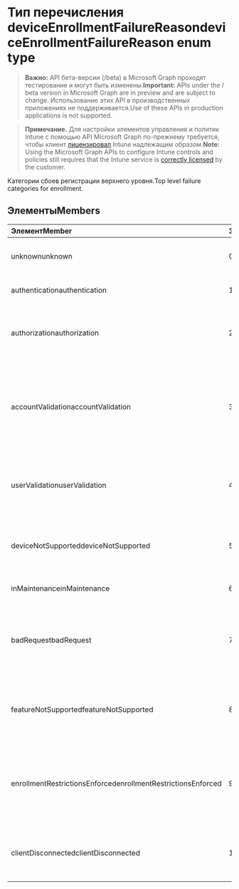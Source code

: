 # <a name="deviceenrollmentfailurereason-enum-type"></a><span data-ttu-id="bd313-101">Тип перечисления deviceEnrollmentFailureReason</span><span class="sxs-lookup"><span data-stu-id="bd313-101">deviceEnrollmentFailureReason enum type</span></span>

> <span data-ttu-id="bd313-102">**Важно:** API бета-версии (/beta) в Microsoft Graph проходят тестирование и могут быть изменены.</span><span class="sxs-lookup"><span data-stu-id="bd313-102">**Important:** APIs under the / beta version in Microsoft Graph are in preview and are subject to change.</span></span> <span data-ttu-id="bd313-103">Использование этих API в производственных приложениях не поддерживается.</span><span class="sxs-lookup"><span data-stu-id="bd313-103">Use of these APIs in production applications is not supported.</span></span>

> <span data-ttu-id="bd313-104">**Примечание.** Для настройки элементов управления и политик Intune с помощью API Microsoft Graph по-прежнему требуется, чтобы клиент [лицензировал](https://go.microsoft.com/fwlink/?linkid=839381) Intune надлежащим образом.</span><span class="sxs-lookup"><span data-stu-id="bd313-104">**Note:** Using the Microsoft Graph APIs to configure Intune controls and policies still requires that the Intune service is [correctly licensed](https://go.microsoft.com/fwlink/?linkid=839381) by the customer.</span></span>

<span data-ttu-id="bd313-105">Категории сбоев регистрации верхнего уровня.</span><span class="sxs-lookup"><span data-stu-id="bd313-105">Top level failure categories for enrollment.</span></span>
## <a name="members"></a><span data-ttu-id="bd313-106">Элементы</span><span class="sxs-lookup"><span data-stu-id="bd313-106">Members</span></span>
|<span data-ttu-id="bd313-107">Элемент</span><span class="sxs-lookup"><span data-stu-id="bd313-107">Member</span></span>|<span data-ttu-id="bd313-108">Значение</span><span class="sxs-lookup"><span data-stu-id="bd313-108">Value</span></span>|<span data-ttu-id="bd313-109">Описание</span><span class="sxs-lookup"><span data-stu-id="bd313-109">Description</span></span>|
|:---|:---|:---|
|<span data-ttu-id="bd313-110">unknown</span><span class="sxs-lookup"><span data-stu-id="bd313-110">unknown</span></span>|<span data-ttu-id="bd313-111">0</span><span class="sxs-lookup"><span data-stu-id="bd313-111">0%</span></span>|<span data-ttu-id="bd313-112">Значение по умолчанию: причина сбоя неизвестна.</span><span class="sxs-lookup"><span data-stu-id="bd313-112">Default value, failure reason is unknown.</span></span>|
|<span data-ttu-id="bd313-113">authentication</span><span class="sxs-lookup"><span data-stu-id="bd313-113">authentication</span></span>|<span data-ttu-id="bd313-114">1</span><span class="sxs-lookup"><span data-stu-id="bd313-114">1</span></span>|<span data-ttu-id="bd313-115">Ошибка проверки подлинности</span><span class="sxs-lookup"><span data-stu-id="bd313-115">Authentication failed</span></span>|
|<span data-ttu-id="bd313-116">authorization</span><span class="sxs-lookup"><span data-stu-id="bd313-116">authorization</span></span>|<span data-ttu-id="bd313-117">2</span><span class="sxs-lookup"><span data-stu-id="bd313-117">2</span></span>|<span data-ttu-id="bd313-118">Вызов прошел проверку подлинности, но не был авторизован для регистрации.</span><span class="sxs-lookup"><span data-stu-id="bd313-118">Call was authenticated, but not authorized to enroll.</span></span>|
|<span data-ttu-id="bd313-119">accountValidation</span><span class="sxs-lookup"><span data-stu-id="bd313-119">accountValidation</span></span>|<span data-ttu-id="bd313-120">3</span><span class="sxs-lookup"><span data-stu-id="bd313-120">3</span></span>|<span data-ttu-id="bd313-121">Не удается утвердить учетную запись для регистрации.</span><span class="sxs-lookup"><span data-stu-id="bd313-121">Failed to validate the account for enrollment.</span></span> <span data-ttu-id="bd313-122">(Учетная запись заблокирована, регистрация не включена.)</span><span class="sxs-lookup"><span data-stu-id="bd313-122">(Account blocked, enrollment not enabled)</span></span>|
|<span data-ttu-id="bd313-123">userValidation</span><span class="sxs-lookup"><span data-stu-id="bd313-123">userValidation</span></span>|<span data-ttu-id="bd313-124">4</span><span class="sxs-lookup"><span data-stu-id="bd313-124">4</span></span>|<span data-ttu-id="bd313-125">Пользователь не может быть утвержден.</span><span class="sxs-lookup"><span data-stu-id="bd313-125">User could not be valiudated.</span></span> <span data-ttu-id="bd313-126">(Пользователя не существует, отсутствует лицензия.)</span><span class="sxs-lookup"><span data-stu-id="bd313-126">(User does not exist, missing license)</span></span>|
|<span data-ttu-id="bd313-127">deviceNotSupported</span><span class="sxs-lookup"><span data-stu-id="bd313-127">deviceNotSupported</span></span>|<span data-ttu-id="bd313-128">5</span><span class="sxs-lookup"><span data-stu-id="bd313-128">5</span></span>|<span data-ttu-id="bd313-129">Устройство не поддерживается для управления мобильными устройствами.</span><span class="sxs-lookup"><span data-stu-id="bd313-129">Device is not supported for mobile device management.</span></span>|
|<span data-ttu-id="bd313-130">inMaintenance</span><span class="sxs-lookup"><span data-stu-id="bd313-130">inMaintenance</span></span>|<span data-ttu-id="bd313-131">6</span><span class="sxs-lookup"><span data-stu-id="bd313-131">6</span></span>|<span data-ttu-id="bd313-132">Учетная запись находится в обслуживании.</span><span class="sxs-lookup"><span data-stu-id="bd313-132">Account is in maintenance.</span></span>|
|<span data-ttu-id="bd313-133">badRequest</span><span class="sxs-lookup"><span data-stu-id="bd313-133">badRequest</span></span>|<span data-ttu-id="bd313-134">7</span><span class="sxs-lookup"><span data-stu-id="bd313-134">7</span></span>|<span data-ttu-id="bd313-135">Клиент отправил запрос, который непонятен для службы / не поддерживается службой.</span><span class="sxs-lookup"><span data-stu-id="bd313-135">Client sent a request that is not understood/supported by the service.</span></span>|
|<span data-ttu-id="bd313-136">featureNotSupported</span><span class="sxs-lookup"><span data-stu-id="bd313-136">featureNotSupported</span></span>|<span data-ttu-id="bd313-137">8</span><span class="sxs-lookup"><span data-stu-id="bd313-137"> :=8</span></span>|<span data-ttu-id="bd313-138">Функции, используемые в этой регистрации, не поддерживается для этой учетной записи.</span><span class="sxs-lookup"><span data-stu-id="bd313-138">Feature(s) used by this enrollment are not supported for this account.</span></span>|
|<span data-ttu-id="bd313-139">enrollmentRestrictionsEnforced</span><span class="sxs-lookup"><span data-stu-id="bd313-139">enrollmentRestrictionsEnforced</span></span>|<span data-ttu-id="bd313-140">9</span><span class="sxs-lookup"><span data-stu-id="bd313-140"> :=9</span></span>|<span data-ttu-id="bd313-141">Ограничения для регистрации, установленные администратором, блокируют эту регистрацию.</span><span class="sxs-lookup"><span data-stu-id="bd313-141">Enrollment restrictions configured by admin blocked this enrollment.</span></span>|
|<span data-ttu-id="bd313-142">clientDisconnected</span><span class="sxs-lookup"><span data-stu-id="bd313-142">clientDisconnected</span></span>|<span data-ttu-id="bd313-143">10</span><span class="sxs-lookup"><span data-stu-id="bd313-143">1.0</span></span>|<span data-ttu-id="bd313-144">Истекло время ожидания клиента или регистрация была прервана пользователем.</span><span class="sxs-lookup"><span data-stu-id="bd313-144">Client timed out or enrollment was aborted by enduser.</span></span>|



